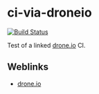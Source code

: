 # ci-via-droneio

[![Build Status](https://cloud.drone.io/api/badges/deeagle/ci-via-droneio/status.svg?ref=refs/heads/main)](https://cloud.drone.io/deeagle/ci-via-droneio)

Test of a linked [drone.io] CI.

## Weblinks

- [drone.io]

[drone.io]: https://www.drone.io/
